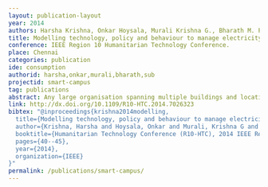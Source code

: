 ```yaml
---
layout: publication-layout
year: 2014
authors: Harsha Krishna, Onkar Hoysala, Murali Krishna G., Bharath M. Palavalli and Eswaran Subrahmanian.
title: Modelling technology, policy and behaviour to manage electricity consumption.
conference: IEEE Region 10 Humanitarian Technology Conference.
place: Chennai
categories: publication
ide: consumption
authorid: harsha,onkar,murali,bharath,sub
projectid: smart-campus
tag: publications
abstract: Any large organisation spanning multiple buildings and locations faces the complex problem of managing resources and services in an effective, sustainable and reliable manner. In order to do so, it is important to approach the problem from a behavioural, technical and policy aspects. To begin with, we consider electricity as one resource in the campus of an educational institute. In this paper we describe our approach to model a university campus as a socio-technical system and demonstrate the model through a prototype. In the model, agents in the campus attempt to distribute the load based on these parameters while simultaneously attempting to save electricity. Using the simulation we present the results for multiple scenarios of operation ranging from business-as-usual to a conservative system in the IIIT Bangalore campus.
link: http://dx.doi.org/10.1109/R10-HTC.2014.7026323
bibtex: "@inproceedings{krishna2014modelling,
  title={Modelling technology, policy and behaviour to manage electricity consumption},
  author={Krishna, Harsha and Hoysala, Onkar and Murali, Krishna G and Palavalli, Bharath M and Subrahmanian, Eswaran},
  booktitle={Humanitarian Technology Conference (R10-HTC), 2014 IEEE Region 10},
  pages={40--45},
  year={2014},
  organization={IEEE}
}"
permalink: /publications/smart-campus/
---
```

